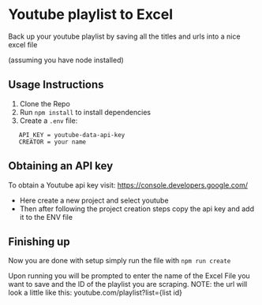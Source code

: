 # Youtube playlist to Excel

Back up your youtube playlist by saving all the titles and urls into a nice excel file

(assuming you have node installed)

## Usage Instructions

1. Clone the Repo
2. Run `npm install` to install dependencies
3. Create a `.env` file:

```
   API_KEY = youtube-data-api-key
   CREATOR = your name
```

## Obtaining an API key

To obtain a Youtube api key visit:
https://console.developers.google.com/

- Here create a new project and select youtube
- Then after following the project creation steps copy the api key and add it to the ENV file

## Finishing up

Now you are done with setup simply run the file with
`npm run create`

Upon running you will be prompted to enter the name of the Excel File you want to save
and the ID of the playlist you are scraping.
NOTE: the url will look a little like this: youtube.com/playlist?list={list id}
